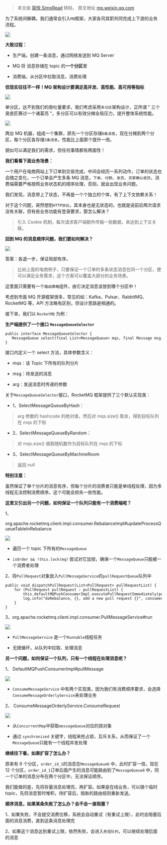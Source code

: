 > 本文由 [简悦 SimpRead](http://ksria.com/simpread/) 转码， 原文地址 [mp.weixin.qq.com](https://mp.weixin.qq.com/s?__biz=MzU0OTE4MzYzMw==&mid=2247518728&idx=5&sn=108a2f81e57e9070f06218d4485ba1fc&chksm=fbb103f6ccc68ae0a8b67a8d32bb123ffbab3ce12f55e7889458374254dace1c5ac1239202ea&mpshare=1&scene=1&srcid=0819WZnx43FLf7BmVNEgYm7f&sharer_sharetime=1629345314025&sharer_shareid=7fece245937ac96f04f0fb8e1311fff1#rd)

为了系统间解耦，我们通常会引入`MQ`框架，大家各司其职共同完成上下游的业务流程。

![](https://mmbiz.qpic.cn/mmbiz_jpg/2KTof9YshweLJVZ3yKhblYxiaXUBL3CMYwSdHxu9LiadrVdUVT3Lic3HVToiavEGbdEr0qEZfwfiab1qmFiaGd4xR8tA/640?wx_fmt=jpeg)

**大致过程：**

*   生产端，创建一条消息，通过网络发送到 MQ Server
    
*   MQ 将 消息存储在 topic 的**一个分区**里
    
*   消费端，从分区中拉取消息，消费处理
    

**但现实往往不一样！MQ 架构设计要满足高并发、高性能、高可用等指标**

![](https://mmbiz.qpic.cn/mmbiz_jpg/2KTof9YshweLJVZ3yKhblYxiaXUBL3CMYMBwt2sBKy4a5aoXvHAJ5B0ZiaiaGOtxZIkhAib7WB8NoNclGjX56eic9fg/640?wx_fmt=jpeg)

单分区，达不到我们的吞吐量要求，我们考虑采用`多分区`架构设计，正所谓 ” 三个臭皮匠赛过一个诸葛亮 “，多分区可以有效分摊全局压力，提升整体系统性能。

![](https://mmbiz.qpic.cn/mmbiz_jpg/2KTof9YshweLJVZ3yKhblYxiaXUBL3CMYOBHyObVr0FZ3zcZqZVbusiblH1azsU0SIt5IIkep8nHq4CVkaicaSFCA/640?wx_fmt=jpeg)

两台 MQ 机器，组成一个集群，原先一个分区存储`6条消息`，现在分摊到两个分区，每个分区各存储`3条消息`，性能比上面那个提升一倍。

貌似可以满足我们的需求，但任何事情都有两面性！

**我们看看下面业务场景：**

一个用户在电商网站上下订单到交易完成，中间会经历一系列动作，订单的状态也会随之变化，一个订单会产生多条 MQ 消息，`下单`、`付款`、`发货`、`买家确认收货`，消费端需要严格按照业务状态机的顺序处理，否则，就会出现业务问题。

我们发现，消息带上了状态，不再是一个个独立的个体，有了上下文依赖关系！

对于这个问题，突然想到`HTTP协议`，其本身也是无状态的，也就是说前后两次请求没有关联，但有些业务功能有登录要求，那怎么解决？

> 引入 Cookie 机制，每次请求客户端额外传输一些数据，来达到上下文关联。

**回到 MQ 的消息顺序问题，我们要如何解决？**

![](https://mmbiz.qpic.cn/mmbiz_jpg/2KTof9YshweLJVZ3yKhblYxiaXUBL3CMYQZ2OGJWDBPX9OOictn1wveZv7d9vxGK4dKMFc1DKQ60ePhS3q8buyWw/640?wx_fmt=jpeg)

答案：各退一步，保证局部有序。

> 比如上面的电商例子，只要保证一个订单的多条状态消息在同一个分区，便可以满足业务需求，这个方案可以覆盖大部分的业务场景。

这里面只需要有一个`路由策略`组件，由它决定消息该放到哪个分区中！

考虑到市面 MQ 开源框架很多，常见的如：Kafka、Pulsar、RabbitMQ、RocketMQ 等，API 方法略有区别，但设计思路是相通的。

接下来，我们以 `RocketMQ` 为例：

**生产端提供了一个接口** **`MessageQueueSelector`**

```
public interface MessageQueueSelector {
   MessageQueue select(final List<MessageQueue> mqs, final Message msg, final Object arg);
}
```

接口内定义一个 select 方法，具体参数含义：

*   mqs：该 Topic 下所有的队列分片
    
*   msg：待发送的消息
    
*   arg：发送消息时传递的参数
    

关于`MessageQueueSelector`接口，RocketMQ 框架提供了三个默认实现类：

*   1、SelectMessageQueueByHash：
    

> arg 参数的 hashcode 的绝对值，然后对 mqs.size() 取余，得到目标队列在 mqs 的下标

*   2、SelectMessageQueueByRandom：
    

> 对 mqs.size() 值取随机数作为目标队列在 mqs 的下标

*   3、SelectMessageQueueByMachineRoom
    

> 返回 null

**特别注意：**

虽然保证了单个分片的消息有序，但每个分片的消费者只能是单线程处理，因为多线程无法控制消费顺序。这个可能会损失一些性能。

**这里又引出另一个问题，如何保证一个队列只能有一个消费端呢？**

1、

org.apache.rocketmq.client.impl.consumer.RebalanceImpl#updateProcessQueueTableInRebalance

![](https://mmbiz.qpic.cn/mmbiz_jpg/2KTof9YshweLJVZ3yKhblYxiaXUBL3CMYl2pt0ywfYicNtMhvibW69wZttFKtGPWr8WwIKRMU34sefEibh2iapxlLCA/640?wx_fmt=jpeg)

*   遍历一个 topic 下所有的`MessageQueue`
    
*   `isOrder && !this.lock(mq)` 尝试对它加锁，确保一个`MessageQueue`只能被一个消费者处理
    

2、将`PullRequest`对象放入`PullMessageService`的`pullRequestQueue`队列中

```
public void dispatchPullRequest(List<PullRequest> pullRequestList) {
    for (PullRequest pullRequest : pullRequestList) {
        this.defaultMQPushConsumerImpl.executePullRequestImmediately(pullRequest);
        log.info("doRebalance, {}, add a new pull request {}", consumerGroup, pullRequest);
    }
}
```

3、org.apache.rocketmq.client.impl.consumer.PullMessageService#run

![](https://mmbiz.qpic.cn/mmbiz_jpg/2KTof9YshweLJVZ3yKhblYxiaXUBL3CMYNtXfYvjXiaA3pklFgicmE4opBJLcHpXFX2icosQRmaJaibIUZCJXX54OMA/640?wx_fmt=jpeg)

*   `PullMessageService` 是一个`Runnable`线程任务
    
*   无限循环，从队列中拉取、处理消息
    

**另一个问题，如何保证一个队列，只有一个线程在处理消息呢？**

1、 DefaultMQPushConsumerImpl#pullMessage

![](https://mmbiz.qpic.cn/mmbiz_jpg/2KTof9YshweLJVZ3yKhblYxiaXUBL3CMYU9ZoJd7icmutNLRvKn4hpjrmQappjyVuJw6Wp7uuME61Ex5RkdQvCXg/640?wx_fmt=jpeg)

*   `ConsumeMessageService` 中有两个实现类，因为我们有消费顺序要求，会选择`ConsumeMessageOrderlyService`来处理业务
    

2、 ConsumeMessageOrderlyService.ConsumeRequest

![](https://mmbiz.qpic.cn/mmbiz_jpg/2KTof9YshweLJVZ3yKhblYxiaXUBL3CMYibywA90B6mrYy7tQMhou6Pz1ZUiaQOyzf2PerklFzU8oyxy09HYvRX1g/640?wx_fmt=jpeg)

  

*   从`ConcurrentMap`中获取`messageQueue`对应的锁对象
    
*   通过 `synchronized` 关键字，线程来抢占锁，互斥关系，从而保证了一个`MessageQueue`只能有一个线程并发处理
    

**继续往下看，如果扩容了怎么办？**

原来有 6 个分区，`order_id_1`的消息在`MessageQueue6` 中，此时扩容一倍，现在 12 个分区，`order_id_1`订单后面产生的消息可能路由到了`MessageQueue8` 中，同一个订单的消息分布在两个分区中，无法保证顺序。

我们能做的是，先将存量消息处理完，再扩容。如果是在线业务，可以搞个临时 topic，先将消息暂时堆积，待扩容后，按新的路由规则重新发送。

**顺序消息，如果某条失败了怎么办？会不会一直阻塞？**

1、如果失败，不会提交消费位移，系统会自动重试（有重试上限），此时会阻塞后面的消息消费，直到这条消息处理完

2、如果这个消息达到重试上限，依然失败，会进入`死信队列`，可以继续处理后面的消息